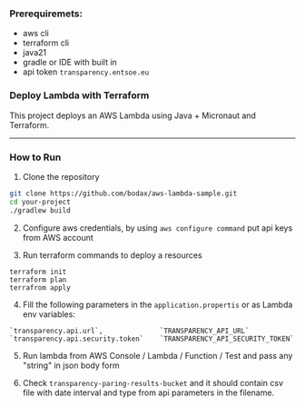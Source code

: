 ### Prerequiremets: 
- aws cli
- terraform cli
- java21
- gradle or IDE with built in
- api token `transparency.entsoe.eu`

### Deploy Lambda with Terraform
This project deploys an AWS Lambda using Java + Micronaut and Terraform.

---
### How to Run
1. Clone the repository

```bash
git clone https://github.com/bodax/aws-lambda-sample.git
cd your-project
./gradlew build
```

2. Configure aws credentials, by using
``aws configure command`` put api keys from AWS account


3. Run terraform commands to deploy a resources
```
terraform init
terraform plan
terrafrom apply
```

4. Fill the following parameters in the `application.propertis` or as Lambda env variables: 
```
`transparency.api.url`,              `TRANSPARENCY_API_URL` 
`transparency.api.security.token`    `TRANSPARENCY_API_SECURITY_TOKEN`
```

5. Run lambda from AWS Console / Lambda / Function / Test and pass any "string" in json body form


6. Check `transparency-paring-results-bucket` and it should contain csv file with date interval
and type from api parameters in the filename.

